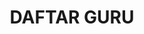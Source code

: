 ---
title: "DAFTAR GURU"
draft: false
# page title background image
bg_image: "images/backgrounds/page-title.jpg"
# meta description
description : "Berikut ini adalah daftar profil lengkap guru SDN 1 Pejawaran."
---